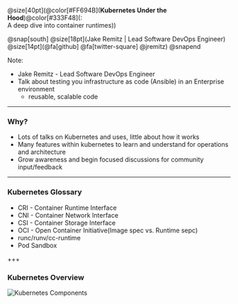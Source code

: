 @size[40pt](@color[#FF694B](**Kubernetes Under the Hood**)@color[#333F48](: <br />A deep dive into container runtimes))

@snap[south]
@size[18pt](Jake Remitz | Lead Software DevOps Engineer) <br />
@size[14pt](@fa[github] @fa[twitter-square] @jremitz)
@snapend

Note:

- Jake Remitz - Lead Software DevOps Engineer
- Talk about testing you infrastructure as code (Ansible) in an Enterprise environment
    - reusable, scalable code

---

### Why?

- Lots of talks on Kubernetes and uses, little about how it works
- Many features within kubernetes to learn and understand for operations and architecture
- Grow awareness and begin focused discussions for community input/feedback

---
### Kubernetes Glossary

- CRI - Container Runtime Interface
- CNI - Container Network Interface
- CSI - Container Storage Interface
- OCI - Open Container Initiative(Image spec vs. Runtime sepc)
- runc/runv/cc-runtime
- Pod Sandbox

+++
### Kubernetes Overview

![Kubernetes Components](https://d33wubrfki0l68.cloudfront.net/e298a92e2454520dddefc3b4df28ad68f9b91c6f/70d52/images/docs/pre-ccm-arch.png)

